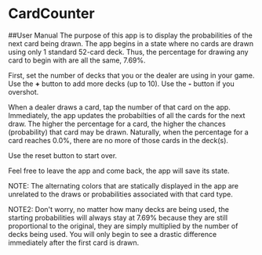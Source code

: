 # CardCounter
##User Manual
The purpose of this app is to display the probabilities of the next card being drawn. The app begins in a state where no cards are drawn using only 1 standard 52-card deck. Thus, the percentage for drawing any card to begin with are all the same, 7.69%.

First, set the number of decks that you or the dealer are using in your game. Use the **+** button to add more decks (up to 10). Use the **-** button if you overshot.

When a dealer draws a card, tap the number of that card on the app. Immediately, the app updates the probabilties of all the cards for the next draw. The higher the percentage for a card, the higher the chances (probability) that card may be drawn. Naturally, when the percentage for a card reaches 0.0%, there are no more of those cards in the deck(s).

Use the reset button to start over.

Feel free to leave the app and come back, the app will save its state.

NOTE: The alternating colors that are statically displayed in the app are unrelated to the draws or probabilities associated with that card type.

NOTE2: Don't worry, no matter how many decks are being used, the starting probabilities will always stay at 7.69% because they are still proportional to the original, they are simply multiplied by the number of decks being used. You will only begin to see a drastic difference immediately after the first card is drawn.
